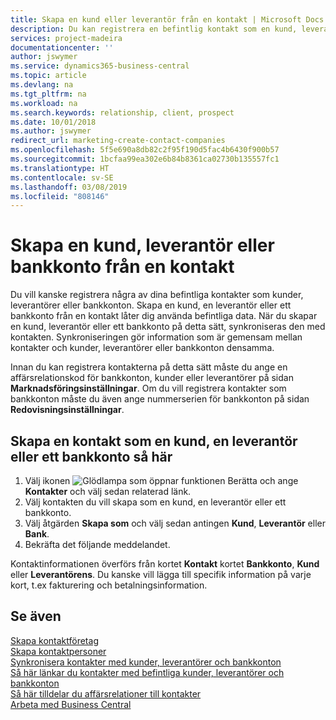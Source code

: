 ```yaml
---
title: Skapa en kund eller leverantör från en kontakt | Microsoft Docs
description: Du kan registrera en befintlig kontakt som en kund, leverantör eller bankkonto med befintliga data och ange en affärsrelation.
services: project-madeira
documentationcenter: ''
author: jswymer
ms.service: dynamics365-business-central
ms.topic: article
ms.devlang: na
ms.tgt_pltfrm: na
ms.workload: na
ms.search.keywords: relationship, client, prospect
ms.date: 10/01/2018
ms.author: jswymer
redirect_url: marketing-create-contact-companies
ms.openlocfilehash: 5f5e690a8db82c2f95f190d5fac4b6430f900b57
ms.sourcegitcommit: 1bcfaa99ea302e6b84b8361ca02730b135557fc1
ms.translationtype: HT
ms.contentlocale: sv-SE
ms.lasthandoff: 03/08/2019
ms.locfileid: "808146"
---
```

# <a name="create-a-customer-vendor-or-bank-account-from-a-contact"></a>Skapa en kund, leverantör eller bankkonto från en kontakt
Du vill kanske registrera några av dina befintliga kontakter som kunder, leverantörer eller bankkonton. Skapa en kund, en leverantör eller ett bankkonto från en kontakt låter dig använda befintliga data. När du skapar en kund, leverantör eller ett bankkonto på detta sätt, synkroniseras den med kontakten. Synkroniseringen gör information som är gemensam mellan kontakter och kunder, leverantörer eller bankkonton densamma.

Innan du kan registrera kontakterna på detta sätt måste du ange en affärsrelationskod för bankkonton, kunder eller leverantörer på sidan **Marknadsföringsinställningar**. Om du vill registrera kontakter som bankkonton måste du även ange nummerserien för bankkonton på sidan **Redovisningsinställningar**.

## <a name="to-create-a-contact-as-a-customer-vendor-or-bank-account"></a>Skapa en kontakt som en kund, en leverantör eller ett bankkonto så här
1. Välj ikonen ![Glödlampa som öppnar funktionen Berätta](media/ui-search/search_small.png "Berätta vad du vill göra") och ange **Kontakter** och välj sedan relaterad länk.
2. Välj kontakten du vill skapa som en kund, en leverantör eller ett bankkonto.
3. Välj åtgärden **Skapa som** och välj sedan antingen **Kund**, **Leverantör** eller **Bank**.
4. Bekräfta det följande meddelandet.

Kontaktinformationen överförs från kortet **Kontakt** kortet **Bankkonto**, **Kund** eller **Leverantörens**. Du kanske vill lägga till specifik information på varje kort, t.ex fakturering och betalningsinformation.

## <a name="see-also"></a>Se även
[Skapa kontaktföretag](marketing-create-contact-companies.md)  
[Skapa kontaktpersoner](marketing-create-contact-persons.md)  
[Synkronisera kontakter med kunder, leverantörer och bankkonton](marketing-synchronize-contacts-customers-vendors-bank-accounts.md)  
[Så här länkar du kontakter med befintliga kunder, leverantörer och bankkonton](marketing-how-link-contact.md)  
[Så här tilldelar du affärsrelationer till kontakter](marketing-business-relations.md#AssignBusRelContact)  
[Arbeta med Business Central](ui-work-product.md)
